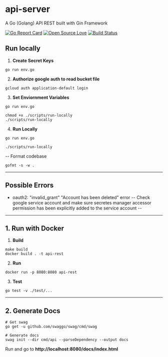 # api-server
A Go (Golang) API REST built with Gin Framework


[![Go Report Card](https://goreportcard.com/badge/github.com/antonioalfa22/go-rest-template)](https://goreportcard.com/report/github.com/antonioalfa22/go-rest-template)
[![Open Source Love](https://badges.frapsoft.com/os/mit/mit.svg?v=102)](https://github.com/ellerbrock/open-source-badge/)
[![Build Status](https://travis-ci.com/antonioalfa22/go-rest-template.svg?branch=master)](https://travis-ci.com/antonioalfa22/go-rest-template)


## Run locally

1. **Create Secret Keys**
```shell script
go run env.go
```

2. **Authorize google auth to read bucket file**

```shell script
gcloud auth application-default login
```

3. **Set Enviornment Variables**

```shell script
go run env.go
```

```shell script
chmod +x ./scripts/run-locally
./scripts/run-locally
```

4. **Run Locally**

```shell script
go run env.go
```

```shell script
./scripts/run-locally
```

-- Format codebase
```shell script
gofmt -s -w .
```
_______

## Possible Errors
- oauth2: "invalid_grant" "Account has been deleted" error
-- Check google service account and make sure secretes manager accessor permission has been explicitly added to the service account
-- 


_______

## 1. Run with Docker

1. **Build**

```shell script
make build
docker build . -t api-rest
```

2. **Run**

```shell script
docker run -p 8080:8080 api-rest
```

3. **Test**

```shell script
go test -v ./test/...
```

_______

## 2. Generate Docs

```shell script
# Get swag
go get -u github.com/swaggo/swag/cmd/swag

# Generate docs
swag init --dir cmd/api --parseDependency --output docs
```

Run and go to **http://localhost:8080/docs/index.html**
